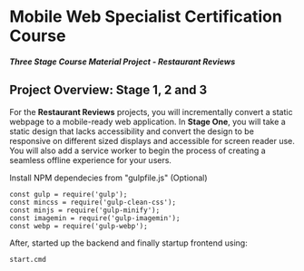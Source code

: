 # Mobile Web Specialist Certification Course

#### _Three Stage Course Material Project - Restaurant Reviews_

## Project Overview: Stage 1, 2 and 3

For the **Restaurant Reviews** projects, you will incrementally convert a static webpage to a mobile-ready web application. In **Stage One**, you will take a static design that lacks accessibility and convert the design to be responsive on different sized displays and accessible for screen reader use. You will also add a service worker to begin the process of creating a seamless offline experience for your users.


Install NPM dependecies from "gulpfile.js" (Optional)
```
const gulp = require('gulp');
const mincss = require('gulp-clean-css');
const minjs = require('gulp-minify');
const imagemin = require('gulp-imagemin');
const webp = require('gulp-webp');
```

After, started up the backend and finally startup frontend using:
```
start.cmd
```

